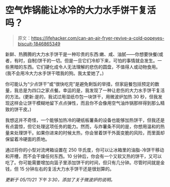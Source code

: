 # 空气炸锅能让冰冷的大力水手饼干复活吗？

> 原文：<https://lifehacker.com/can-an-air-fryer-revive-a-cold-popeyes-biscuit-1846865349>

新鲜、热腾腾的大力水手饼干是一种珍贵的东西:嫩、咸、油腻——你想要快餐(或者，有时，自制)饼干的一切。但是一旦它们冷却下来，可怕的事情就会发生。一些黑暗的东西。它们硬化成令人无法理解的悲伤的圆盘，不值得人或动物食用。(我不会用冷大力水手饼干喂我的狗。我太爱她了。)



你可能认为“少点饼干”或“很快吃完”是避免剩饭的举措，但家庭餐包括预定的数量，我总是为四口之家点餐。幸运的是，我发现了一种让悲伤的大力水手饼干复活的方法。(更新:是的，我试过用湿纸巾包一块饼干，用微波炉加热 30 秒，但我发现这样会让饼干模糊地留下点点弹性，而且你不会像用空气油炸锅那样得到那么精致的饼干皮。)

我想这并不奇怪，一个能够加热冷的硬纸板薯条的设备也能够加热饼干，但我还是有点震惊，但它处理这项任务的能力。然而，与炸薯条不同的是，你想用温和的热量来处理饼干。如果你进来的时候太热，你会冒着饼干外面变脆的风险，而里面却保留着冷硬面的质地。

通过将你的小型对流烤箱设置在 250 华氏度，你可以让冰箱里的油脂-冷饼干移动和开槽，而不会干燥任何东西。10 分钟后，你会有一个又软又热的饼干，又可以吃了。你可能需要增加向篮子里添加饼干的时间，但只有几分钟。尽管时间就是金钱，但 15 分钟左右的复活大力水手饼干还是很划算的。

*更新于 05/11/21 下午 3:30，添加了关于微波炉的说明。*